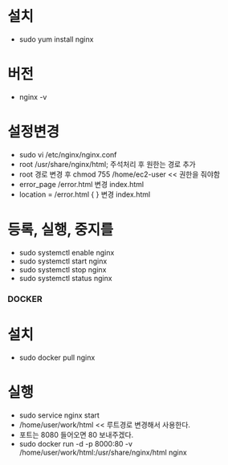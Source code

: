 # 설치
- sudo yum install nginx
# 버전
- nginx -v
# 설정변경
- sudo vi /etc/nginx/nginx.conf
- root         /usr/share/nginx/html; 주석처리 후 원한는 경로 추가
- root 경로 변경 후 chmod 755 /home/ec2-user << 권한을 줘야함
- error_page /error.html 변경 index.html
- location = /error.html { } 변경 index.html


#  등록, 실행, 중지를
 - sudo systemctl enable nginx
 - sudo systemctl start nginx
 - sudo systemctl stop nginx
 - sudo systemctl status nginx



### DOCKER
# 설치
 - sudo docker pull nginx

# 실행
- sudo service nginx start
- /home/user/work/html << 루트경로 변경해서 사용한다.
- 포트는 8080 들어오면 80 보내주겠다.
- sudo docker run -d -p 8000:80 -v /home/user/work/html:/usr/share/nginx/html nginx

